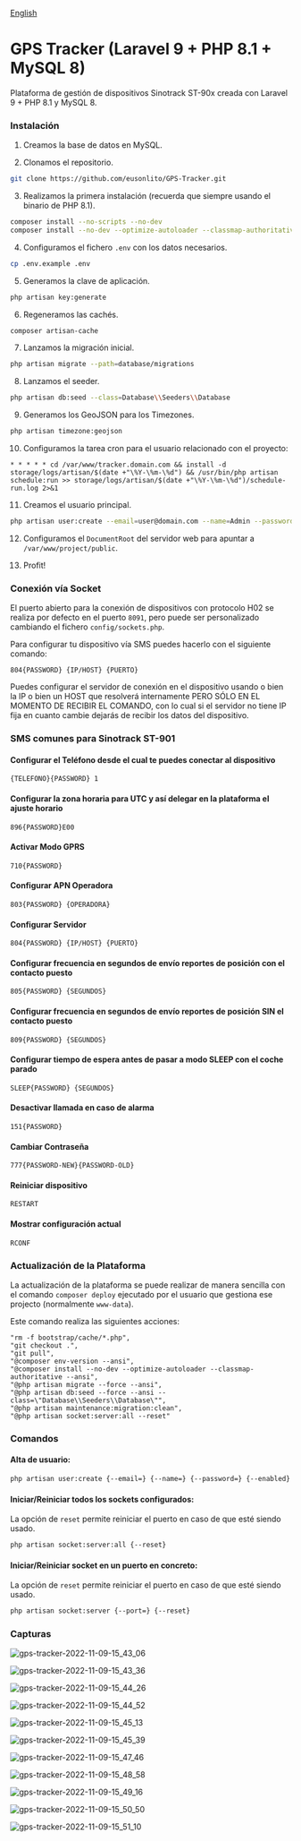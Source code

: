 [English](README.en.md)

# GPS Tracker (Laravel 9 + PHP 8.1 + MySQL 8)

Plataforma de gestión de dispositivos Sinotrack ST-90x creada con Laravel 9 + PHP 8.1 y MySQL 8.

### Instalación

1. Creamos la base de datos en MySQL.

2. Clonamos el repositorio.

```bash
git clone https://github.com/eusonlito/GPS-Tracker.git
```

3. Realizamos la primera instalación (recuerda que siempre usando el binario de PHP 8.1).

```bash
composer install --no-scripts --no-dev
composer install --no-dev --optimize-autoloader --classmap-authoritative
```

4. Configuramos el fichero `.env` con los datos necesarios.

```bash
cp .env.example .env
```

5. Generamos la clave de aplicación.

```bash
php artisan key:generate
```

6. Regeneramos las cachés.

```bash
composer artisan-cache
```

7. Lanzamos la migración inicial.

```bash
php artisan migrate --path=database/migrations
```

8. Lanzamos el seeder.

```bash
php artisan db:seed --class=Database\\Seeders\\Database
```

9. Generamos los GeoJSON para los Timezones.

```bash
php artisan timezone:geojson
```

10. Configuramos la tarea cron para el usuario relacionado con el proyecto:

```
* * * * * cd /var/www/tracker.domain.com && install -d storage/logs/artisan/$(date +"\%Y-\%m-\%d") && /usr/bin/php artisan schedule:run >> storage/logs/artisan/$(date +"\%Y-\%m-\%d")/schedule-run.log 2>&1
```

11. Creamos el usuario principal.

```bash
php artisan user:create --email=user@domain.com --name=Admin --password=StrongPassword2 --enabled --admin
```

12. Configuramos el `DocumentRoot` del servidor web para apuntar a `/var/www/project/public`.

13. Profit!

### Conexión vía Socket

El puerto abierto para la conexión de dispositivos con protocolo H02 se realiza por defecto en el puerto `8091`, pero puede ser personalizado cambiando el fichero `config/sockets.php`.

Para configurar tu dispositivo vía SMS puedes hacerlo con el siguiente comando:

```
804{PASSWORD} {IP/HOST} {PUERTO}
```

Puedes configurar el servidor de conexión en el dispositivo usando o bien la IP o bien un HOST que resolverá internamente PERO SÓLO EN EL MOMENTO DE RECIBIR EL COMANDO, con lo cual si el servidor no tiene IP fija en cuanto cambie dejarás de recibir los datos del dispositivo.

### SMS comunes para Sinotrack ST-901

#### Configurar el Teléfono desde el cual te puedes conectar al dispositivo

```
{TELEFONO}{PASSWORD} 1
```

#### Configurar la zona horaria para UTC y así delegar en la plataforma el ajuste horario

```
896{PASSWORD}E00
```

#### Activar Modo GPRS

```
710{PASSWORD}
```

#### Configurar APN Operadora

```
803{PASSWORD} {OPERADORA}
```

#### Configurar Servidor

```
804{PASSWORD} {IP/HOST} {PUERTO}
```

#### Configurar frecuencia en segundos de envío reportes de posición con el contacto puesto

```
805{PASSWORD} {SEGUNDOS}
```

#### Configurar frecuencia en segundos de envío reportes de posición SIN el contacto puesto

```
809{PASSWORD} {SEGUNDOS}
```

#### Configurar tiempo de espera antes de pasar a modo SLEEP con el coche parado

```
SLEEP{PASSWORD} {SEGUNDOS}
```

#### Desactivar llamada en caso de alarma

```
151{PASSWORD}
```

#### Cambiar Contraseña

```
777{PASSWORD-NEW}{PASSWORD-OLD}
```

#### Reiniciar dispositivo

```
RESTART
```

#### Mostrar configuración actual

```
RCONF
```

### Actualización de la Plataforma

La actualización de la plataforma se puede realizar de manera sencilla con el comando `composer deploy` ejecutado por el usuario que gestiona ese projecto (normalmente `www-data`).

Este comando realiza las siguientes acciones:

```
"rm -f bootstrap/cache/*.php",
"git checkout .",
"git pull",
"@composer env-version --ansi",
"@composer install --no-dev --optimize-autoloader --classmap-authoritative --ansi",
"@php artisan migrate --force --ansi",
"@php artisan db:seed --force --ansi --class=\"Database\\Seeders\\Database\"",
"@php artisan maintenance:migration:clean",
"@php artisan socket:server:all --reset"
```

### Comandos

#### Alta de usuario:

```bash
php artisan user:create {--email=} {--name=} {--password=} {--enabled} {--admin}
```

#### Iniciar/Reiniciar todos los sockets configurados:

La opción de `reset` permite reiniciar el puerto en caso de que esté siendo usado.

```bash
php artisan socket:server:all {--reset}
```

#### Iniciar/Reiniciar socket en un puerto en concreto:

La opción de `reset` permite reiniciar el puerto en caso de que esté siendo usado.

```bash
php artisan socket:server {--port=} {--reset}
```

### Capturas

![gps-tracker-2022-11-09-15_43_06](https://user-images.githubusercontent.com/644551/200862784-b53868e1-03ad-4e5b-98ef-e2c8eb314ba1.png)

![gps-tracker-2022-11-09-15_43_36](https://user-images.githubusercontent.com/644551/200862818-6b1fd847-0dce-46f2-9529-b8a8b20a0bd2.png)

![gps-tracker-2022-11-09-15_44_26](https://user-images.githubusercontent.com/644551/200862848-44ba2d78-f614-46dd-a5bb-6435f4269dcb.png)

![gps-tracker-2022-11-09-15_44_52](https://user-images.githubusercontent.com/644551/200862881-478a4264-0eae-4bd2-9bd5-d95cfd28d616.png)

![gps-tracker-2022-11-09-15_45_13](https://user-images.githubusercontent.com/644551/200862915-1454768c-894d-405b-b1c5-616fcc242fdc.png)

![gps-tracker-2022-11-09-15_45_39](https://user-images.githubusercontent.com/644551/200862939-fd3b8610-1019-4930-9149-cf560414459b.png)

![gps-tracker-2022-11-09-15_47_46](https://user-images.githubusercontent.com/644551/200862976-32047c5e-3a4b-4770-9e59-8b3d092eb963.png)

![gps-tracker-2022-11-09-15_48_58](https://user-images.githubusercontent.com/644551/200863006-67032098-bbbc-4708-8113-71220c56ad2e.png)

![gps-tracker-2022-11-09-15_49_16](https://user-images.githubusercontent.com/644551/200863049-c8671732-b03d-4b7e-b21c-dfa12ad7587a.png)

![gps-tracker-2022-11-09-15_50_50](https://user-images.githubusercontent.com/644551/200863108-d36b4e26-5f4b-4487-8d5e-8dbfbb8d6160.png)

![gps-tracker-2022-11-09-15_51_10](https://user-images.githubusercontent.com/644551/200863128-0a0e14a9-7920-4caa-b080-b48a0c4ecae6.png)

